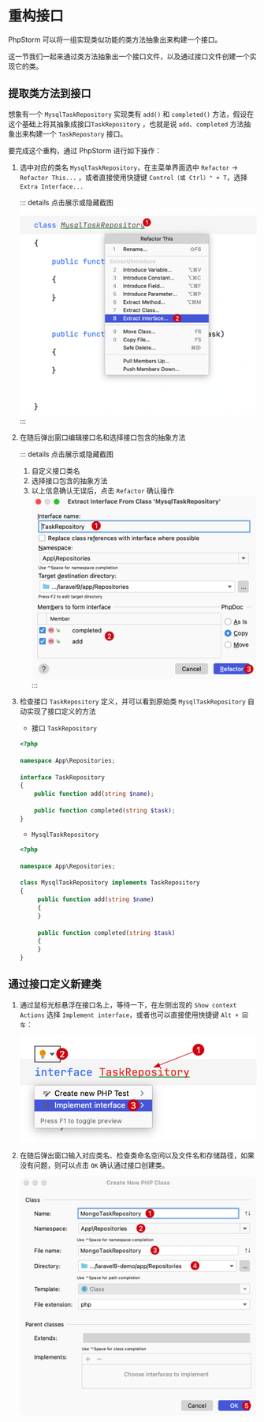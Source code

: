 # 重构接口

PhpStorm 可以将一组实现类似功能的类方法抽象出来构建一个接口。

这一节我们一起来通过类方法抽象出一个接口文件，以及通过接口文件创建一个实现它的类。

## 提取类方法到接口

想象有一个 `MysqlTaskRepository` 实现类有 `add()` 和 `completed()` 方法，假设在这个基础上将其抽象成接口`TaskRepository`
，也就是说 `add`、`completed` 方法抽象出来构建一个 `TaskRepostory` 接口。

要完成这个重构，通过 PhpStorm 进行如下操作：

1. 选中对应的类名 `MysqlTaskRepository`，在主菜单界面选中 `Refactor` -> `Refactor This...`
   ，或者直接使用快捷键 `Control（或 Ctrl）⌃ + T`，选择 `Extra Interface...`

   ::: details 点击展示或隐藏截图
   ![](./images/refactoring-for-extract-interface/refactoring-for-extra-interface-step1.png)
   :::

2. 在随后弹出窗口编辑接口名和选择接口包含的抽象方法

   ::: details 点击展示或隐藏截图
    1. 自定义接口类名
    2. 选择接口包含的抽象方法
    3. 以上信息确认无误后，点击 `Refactor` 确认操作
       ![](./images/refactoring-for-extract-interface/refactoring-for-extra-interface-step2.png)
       :::

3. 检查接口 `TaskRepository` 定义，并可以看到原始类 `MysqlTaskRepository` 自动实现了接口定义的方法

    - 接口 `TaskRepository`
   ```php
   <?php
   
   namespace App\Repositories;
   
   interface TaskRepository
   {
       public function add(string $name);
   
       public function completed(string $task);
   }
   ```
    - `MysqlTaskRepository`
   ```php {5}
   <?php

   namespace App\Repositories;

   class MysqlTaskRepository implements TaskRepository
   {
        public function add(string $name)
        {
        }

        public function completed(string $task)
        {
        }
   }
   ```

## 通过接口定义新建类

1. 通过鼠标光标悬浮在接口名上，等待一下，在左侧出现的 `Show context Actions` 选择 `Implement interface`，或者也可以直接使用快捷键 `Alt + 回车`：

   ![](./images/refactoring-for-extract-interface/show-implement-interface-dialog.png)


2. 在随后弹出窗口输入对应类名、检查类命名空间以及文件名和存储路径，如果没有问题，则可以点击 `OK` 确认通过接口创建类。

   ![](./images/refactoring-for-extract-interface/create-new-php-class-using-interface.png)

